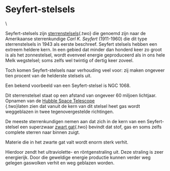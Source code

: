 # Seyfert-stelsels

\

Seyfert-stelsels zijn [sterrenstelsels](sterrenstelsel.html){.two} die
genoemd zijn naar de Amerikaanse sterrenkundige *Carl K. Seyfert*
(1911-1960) die dit type sterrenstelsels in 1943 als eerste beschreef.
Seyfert stelsels hebben een extreem heldere kern. In een gebied dat
minder dan honderd keer zo groot is als het zonnestelsel, wordt evenveel
energie geproduceerd als in ons hele Melk wegstelsel; soms zelfs wel
twintig of dertig keer zoveel.

Toch komen Seyfert-stelsels naar verhouding veel voor: zij maken
ongeveer tien procent van de helderste stelsels uit.

Een bekend voorbeeld van een Seyfert-stelsel is NGC 1068.

Dit sterrenstelsel staat op een afstand van ongeveer 60 miljoen
lichtjaar. Opnamen van de [Hubble Space Telescope\
](hst.html){.two}laten zien dat vanuit de kern van dit stelsel heet gas
wordt weggeblazen in twee tegenovergestelde richtingen.

De meeste sterrenkundigen nemen aan dat zich in de kern van een
Seyfert-stelsel een superzwaar [zwart gat](zwartega.html){.two} bevindt
dat stof, gas en soms zelfs complete sterren naar binnen zuigt.

Materie die in het zwarte gat valt wordt enorm sterk verhit.

Hierdoor zendt het ultraviolette- en röntgenstraling uit. Deze straling
is zeer energierijk. Door die geweldige energie productie kunnen verder
weg gelegen gaswolken verhit en weg geblazen worden.

